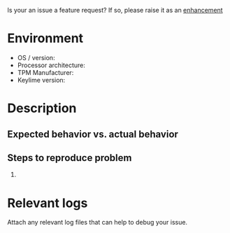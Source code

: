 Is your an issue a feature request? If so, please raise it as an [enhancement](https://github.com/kubernetes/enhancements)

# Environment
 * OS / version: 
 * Processor architecture: 
 * TPM Manufacturer: 
 * Keylime version: 

# Description 


## Expected behavior vs. actual behavior 


## Steps to reproduce problem
1. 

# Relevant logs

Attach any relevant log files that can help to debug your issue. 
